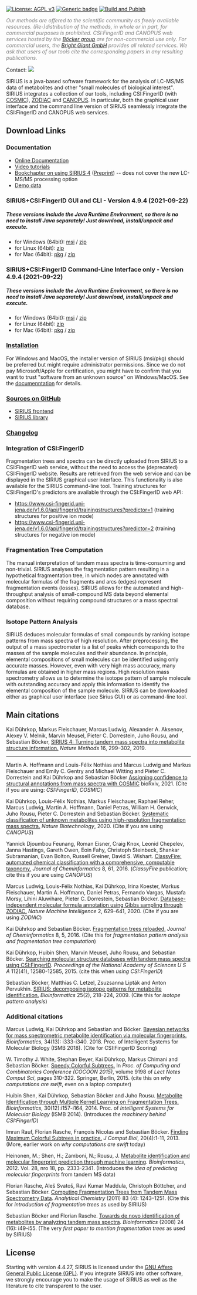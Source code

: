 [![License: AGPL v3](https://img.shields.io/badge/License-AGPL%20v3-blueviolet.svg)](https://www.gnu.org/licenses/agpl-3.0)
[![Generic badge](https://img.shields.io/badge/Version-4.9.4-informational.svg)](https://shields.io/)
[![Build and Pubish](https://github.com/boecker-lab/sirius/actions/workflows/distribute.yaml/badge.svg?branch=release-4-pre)](https://github.com/boecker-lab/sirius/actions/workflows/distribute.yaml)

*<span style="color: #808080;">Our methods are offered to the scientific community as freely available resources. (Re-)distribution of the
methods, in whole or in part, for commercial purposes is prohibited.
CSI:FingerID and CANOPUS web services hosted by the [Böcker group](https://bio.informatik.uni-jena.de/) are for non-commercial use only.
For commercial users, the [Bright Giant GmbH](https://bright-giant.com) provides all related services.
We ask that users of our tools cite the corresponding papers in any resulting publications.</span>*

Contact: ![](https://raw.githubusercontent.com/boecker-lab/sirius_frontend/release/manual/source/siriusMailtrans.png)

SIRIUS is a java-based software framework for the analysis of LC-MS/MS data of metabolites and other "small molecules of biological interest".
SIRIUS integrates a collection of our tools, including CSI:FingerID (with [COSMIC](https://bio.informatik.uni-jena.de/software/cosmic/)), [ZODIAC](https://bio.informatik.uni-jena.de/software/zodiac/) and
[CANOPUS](https://bio.informatik.uni-jena.de/software/canopus/). In particular, both the
graphical user interface and the command line version of SIRIUS seamlessly integrate the CSI:FingerID and CANOPUS web services.

## Download Links

### Documentation
- [Online Documentation](https://boecker-lab.github.io/docs.sirius.github.io/)
- [Video tutorials](https://www.youtube.com/channel/UCIbW_ZFSADRUQ-T5nmgU4VA/featured)
- [Bookchapter on using SIRIUS 4](https://doi.org/10.1007/978-1-0716-0239-3_11) ([Preprint](https://bio.informatik.uni-jena.de/wp/wp-content/uploads/2020/12/SIRIUS4_book_chapter_preprint-2.pdf)) -- does not cover the new LC-MS/MS processing option
- [Demo data](https://bio.informatik.uni-jena.de/wp/wp-content/uploads/2015/05/demo.zip)

<!--begin download-->

### SIRIUS+CSI:FingerID GUI and CLI - Version 4.9.4 (2021-09-22)
##### These versions include the Java Runtime Environment, so there is no need to install Java separately! Just download, install/unpack and execute.
- for Windows (64bit): [msi](https://github.com/boecker-lab/sirius/releases/download/v4.9.4/sirius-4.9.4-win64.msi) / [zip](https://github.com/boecker-lab/sirius/releases/download/v4.9.4/sirius-4.9.4-win64.zip)
- for Linux (64bit): [zip](https://github.com/boecker-lab/sirius/releases/download/v4.9.4/sirius-4.9.4-linux64.zip)
- for Mac (64bit): [pkg](https://github.com/boecker-lab/sirius/releases/download/v4.9.4/sirius-4.9.4-osx64.pkg) / [zip](https://github.com/boecker-lab/sirius/releases/download/v4.9.4/sirius-4.9.4-osx64.zip)

### SIRIUS+CSI:FingerID Command-Line Interface only - Version 4.9.4 (2021-09-22)
##### These versions include the Java Runtime Environment, so there is no need to install Java separately! Just download, install/unpack and execute.
- for Windows (64bit): [msi](https://github.com/boecker-lab/sirius/releases/download/v4.9.4/sirius-4.9.4-win64-headless.msi) / [zip](https://github.com/boecker-lab/sirius/releases/download/v4.9.4/sirius-4.9.4-win64-headless.zip)
- for Linux (64bit): [zip](https://github.com/boecker-lab/sirius/releases/download/v4.9.4/sirius-4.9.4-linux64-headless.zip)
- for Mac (64bit): [pkg](https://github.com/boecker-lab/sirius/releases/download/v4.9.4/sirius-4.9.4-osx64-headless.pkg) / [zip](https://github.com/boecker-lab/sirius/releases/download/v4.9.4/sirius-4.9.4-osx64-headless.zip)


<!--end download-->

### [Installation](https://boecker-lab.github.io/docs.sirius.github.io/install)
For  Windows and MacOS, the installer version of SIRIUS (msi/pkg) should be preferred but might require administrator permissions.
Since we do not pay Microsoft/Apple for certification, you might have to confirm that you want to trust "software from an unknown source" on Windows/MacOS.
See the [documenntation](https://boecker-lab.github.io/docs.sirius.github.io/install) for details.

### [Sources on GitHub](https://github.com/boecker-lab)
- [SIRIUS frontend](https://github.com/boecker-lab/sirius)
- [SIRIUS library](https://github.com/boecker-lab/sirius-libs)

### [Changelog](https://boecker-lab.github.io/docs.sirius.github.io/changelog/)

### Integration of CSI:FingerID

Fragmentation trees and spectra can be directly uploaded from SIRIUS to a CSI:FingerID web service, without the need to access the (deprecated) CSI:FingerID
website. Results are retrieved from the web service and can be displayed in the SIRIUS graphical user interface. This functionality is
also available for the SIRIUS command-line tool. Training structures for CSI:FingerID's predictors are available through the CSI:FingerID web API:
<!--begin training-->

- https://www.csi-fingerid.uni-jena.de/v1.6.0/api/fingerid/trainingstructures?predictor=1 (training structures for positive ion mode)
- https://www.csi-fingerid.uni-jena.de/v1.6.0/api/fingerid/trainingstructures?predictor=2 (training structures for negative ion mode)

<!--end training-->

### Fragmentation Tree Computation

The manual interpretation of tandem mass spectra is time-consuming and
non-trivial. SIRIUS analyses the fragmentation pattern resulting in
a hypothetical fragmentation tree, in which nodes are annotated with
molecular formulas of the fragments and arcs (edges) represent fragmentation
events (losses). SIRIUS allows for the automated and high-throughput analysis of
small-compound MS data beyond elemental composition without requiring
compound structures or a mass spectral database.

### Isotope Pattern Analysis

SIRIUS deduces molecular formulas of small compounds by ranking isotope
patterns from mass spectra of high resolution. After preprocessing, the
output of a mass spectrometer is a list of peaks which corresponds to
the masses of the sample molecules and their abundance. In principle,
elemental compositions of small molecules can be identified using only
accurate masses. However, even with very high mass accuracy, many
formulas are obtained in higher mass regions. High resolution mass
spectrometry allows us to determine the isotope pattern of sample
molecule with outstanding accuracy and apply this information to
identify the elemental composition of the sample molecule. SIRIUS can be
downloaded either as graphical user interface (see Sirius GUI) or as
command-line tool.

<!--begin cite-->
## Main citations

Kai Dührkop, Markus Fleischauer, Marcus Ludwig, Alexander A. Aksenov, Alexey V. Melnik, Marvin Meusel, Pieter C. Dorrestein, Juho Rousu, and Sebastian Böcker, 
[SIRIUS 4: Turning tandem mass spectra into metabolite structure information.](https://doi.org/10.1038/s41592-019-0344-8)
*Nature Methods* 16, 299–302, 2019.

---
Martin A. Hoffmann and Louis-Félix Nothias and Marcus Ludwig and Markus Fleischauer and Emily C. Gentry and Michael Witting and Pieter C. Dorrestein and Kai Dührkop and Sebastian Böcker
[Assigning confidence to structural annotations from mass spectra with COSMIC](https://doi.org/10.1101/2021.03.18.435634)
bioRxiv, 2021. (Cite if you are using: *CSI:FingerID*, *COSMIC*)

Kai Dührkop, Louis-Félix Nothias, Markus Fleischauer, Raphael Reher, Marcus Ludwig, Martin A. Hoffmann, Daniel Petras, William H. Gerwick, Juho Rousu, Pieter C. Dorrestein and Sebastian Böcker.
[Systematic classification of unknown metabolites using high-resolution fragmentation mass spectra.](https://doi.org/10.1038/s41587-020-0740-8)
*Nature Biotechnology*, 2020. (Cite if you are using *CANOPUS*)

Yannick Djoumbou Feunang, Roman Eisner, Craig Knox, Leonid Chepelev, Janna Hastings, Gareth Owen, Eoin Fahy, Christoph Steinbeck, Shankar Subramanian, Evan Bolton, Russell Greiner, David S. Wishart.
[ClassyFire: automated chemical classification with a comprehensive, computable taxonomy.](https://doi.org/10.1186/s13321-016-0174-y)
*Journal of Cheminformatics* 8, 61, 2016. (*ClassyFire* publication; cite this if you are using *CANOPUS*)

Marcus Ludwig, Louis-Félix Nothias, Kai Dührkop, Irina Koester, Markus Fleischauer, Martin A. Hoffmann, Daniel Petras, Fernando Vargas, Mustafa Morsy, Lihini Aluwihare, Pieter C. Dorrestein, Sebastian Böcker.
[Database-independent molecular formula annotation using Gibbs sampling through ZODIAC.](https://doi.org/10.1038/s42256-020-00234-6)
*Nature Machine Intelligence* 2, 629–641, 2020. (Cite if you are using *ZODIAC*)

Kai Dührkop and Sebastian Böcker.
[Fragmentation trees reloaded.](http://dx.doi.org/10.1007/978-3-319-16706-0_10)
*Journal of Cheminformatics* 8, 5, 2016. (Cite this for *fragmentation pattern analysis and fragmentation tree computation*)

Kai Dührkop, Huibin Shen, Marvin Meusel, Juho Rousu, and Sebastian Böcker.
[Searching molecular structure databases with tandem mass spectra using CSI:FingerID](http://dx.doi.org/10.1073/pnas.1509788112).
*Proceedings of the National Academy of Sciences U S A* 112(41), 12580-12585, 2015. (cite this when *using CSI:FingerID*)

Sebastian Böcker, Matthias C. Letzel, Zsuzsanna Lipták and Anton Pervukhin.
[SIRIUS: decomposing isotope patterns for metabolite identification.](http://bioinformatics.oxfordjournals.org/content/25/2/218.full)
*Bioinformatics* 25(2), 218-224, 2009. (Cite this for *isotope pattern analysis*)

### Additional citations

Marcus Ludwig, Kai Dührkop and Sebastian and Böcker.
[Bayesian networks for mass spectrometric metabolite identification via molecular fingerprints.](http://doi.org/10.1093/bioinformatics/bty245) 
*Bioinformatics*, 34(13): i333-i340. 2018. Proc. of Intelligent Systems for Molecular Biology (ISMB 2018). (Cite for CSI:FingerID Scoring) 

W. Timothy J. White, Stephan Beyer, Kai Dührkop, Markus Chimani and
Sebastian Böcker. [Speedy Colorful
Subtrees.](http://dx.doi.org/10.1007/978-3-319-16706-0_10) In *Proc. of
Computing and Combinatorics Conference (COCOON 2015)*, volume 9198 of
*Lect Notes Comput Sci*, pages 310-322. Springer, Berlin, 2015. (cite
this on *why computations are swift*, even on a laptop computer) 

Huibin Shen, Kai Dührkop, Sebastian Böcker and Juho Rousu. [Metabolite
Identification through Multiple Kernel Learning on Fragmentation
Trees.](http://dx.doi.org/10.1093/bioinformatics/btu275)
*Bioinformatics*, 30(12):i157-i164, 2014. Proc. of *Intelligent Systems
for Molecular Biology* (ISMB 2014). (Introduces *the machinery behind
CSI:FingerID*)

Imran Rauf, Florian Rasche, François Nicolas and
Sebastian Böcker. [Finding Maximum Colorful Subtrees in
practice.](http://dx.doi.org/10.1089/cmb.2012.0083) *J Comput Biol*,
20(4):1-11, 2013. (More, earlier work on *why computations are swift*
today)

Heinonen, M.; Shen, H.; Zamboni, N.; Rousu, J. [Metabolite
identification and molecular fingerprint prediction through machine
learning](http://dx.doi.org/10.1093/bioinformatics/bts437).
*Bioinformatics*, 2012. Vol. 28, nro 18, pp. 2333-2341. (Introduces the
*idea of predicting molecular fingerprints* from tandem MS data)

Florian Rasche, Aleš Svatoš, Ravi Kumar Maddula, Christoph Böttcher, and
Sebastian Böcker. [Computing Fragmentation Trees from Tandem Mass
Spectrometry
Data](http://pubs.acs.org/doi/abs/10.1021/ac101825k). *Analytical
Chemistry* (2011) 83 (4): 1243–1251. (Cite this for *introduction of
fragmentation trees* as used by SIRIUS)

Sebastian Böcker and Florian Rasche. [Towards de novo identification of metabolites by analyzing
tandem mass
spectra](http://bioinformatics.oxfordjournals.org/content/24/16/i49.abstract).
*Bioinformatics* (2008) 24 (16): i49-i55. (The very *first paper to
mention fragmentation trees* as used by SIRIUS)

<!--end cite-->

## License

Starting with version 4.4.27, SIRIUS is licensed under the [GNU Affero General
Public License (GPL)](https://www.gnu.org/licenses/agpl-3.0.txt). If you integrate SIRIUS into other software, we
strongly encourage you to make the usage of SIRIUS as well as the literature to cite transparent to the user.


